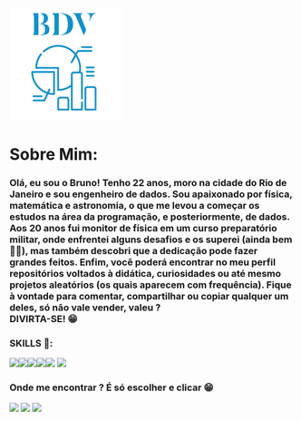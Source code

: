 <img src="LogoSample_ByTailorBrands-removebg-preview.png" alt="logo">

<h1>Sobre Mim:</h1>
<h3>Olá, eu sou o Bruno! Tenho 22 anos, moro na cidade do Rio de Janeiro e sou engenheiro de dados. Sou apaixonado por física, matemática e astronomia, o que me levou a começar os estudos na área da programação, e posteriormente, de dados.
    Aos 20 anos fui monitor de física em um curso preparatório militar, onde enfrentei alguns desafios e os superei (ainda bem 🙌🏾), mas também descobri que a dedicação pode fazer grandes feitos.
    Enfim, você poderá encontrar no meu perfil repositórios voltados à didática, curiosidades ou até mesmo projetos aleatórios (os quais aparecem com frequência).
    Fique à vontade para comentar, compartilhar ou copiar qualquer um deles, só não vale vender, valeu ? <br>DIVIRTA-SE! 😁
</h3>

 ### SKILLS 🚀:
<a href="https://github.com/DrumondVilela/HTML-CSS"><img src="https://img.shields.io/badge/HTML5-E34F26?style=for-the-badge&logo=html5&logoColor=white" target="_blank"></a><a href="https://github.com/DrumondVilela/HTML-CSS"><img src="https://img.shields.io/badge/CSS3-1572B6?style=for-the-badge&logo=css3&logoColor=white" target="_blank"></a><a href="https://github.com/DrumondVilela/Python"><img src="https://img.shields.io/badge/Python-14354C?style=for-the-badge&logo=python&logoColor=white" target="_blank"></a><a href="https://github.com/DrumondVilela/JavaScript"><img src="https://img.shields.io/badge/JavaScript-F7DF1E?style=for-the-badge&logo=javascript&logoColor=black" target="_blank"></a><a href="https://github.com/DrumondVilela/MySQL"><img src="https://img.shields.io/badge/MySQL-00000F?style=for-the-badge&logo=mysql&logoColor=white" target="_blank"></a>
<img src="https://img.shields.io/badge/Google_Cloud-4285F4?style=for-the-badge&logo=google-cloud&logoColor=white" target="_blank">



### Onde me encontrar ? É só escolher e clicar 😁
<a href="https://www.instagram.com/_bruno.drumond_/" target="_blank" rel="external"><img src="https://img.shields.io/badge/Instagram-E4405F?style=for-the-badge&logo=instagram&logoColor=white" target="_blank"></a>
<a href="https://www.linkedin.com/in/bruno-drumond-vilela-166562216/" target="_blank" rel="external"><img src="https://img.shields.io/badge/LinkedIn-0077B5?style=for-the-badge&logo=linkedin&logoColor=white" target="_blank"></a>
<a href="https://www.facebook.com/bruno.drumond.750/" target="_blank" rel="external"><img src="https://img.shields.io/badge/Facebook-1877F2?style=for-the-badge&logo=facebook&logoColor=white" target="_blank"></a>


